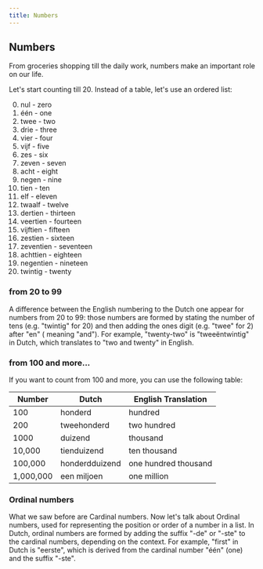 ```yaml
---
title: Numbers
---
```


## Numbers

From groceries shopping till the daily work, numbers make an important role on our life.

Let's start counting till 20. Instead of a table, let's use an ordered list:

0. nul - zero
1. één - one
2. twee - two
3. drie - three
4. vier - four
5. vijf - five
6. zes - six
7. zeven - seven
8. acht - eight
9. negen - nine
10. tien - ten
11. elf - eleven
12. twaalf - twelve
13. dertien - thirteen
14. veertien - fourteen
15. vijftien - fifteen
16. zestien - sixteen
17. zeventien - seventeen
18. achttien - eighteen
19. negentien - nineteen
20. twintig - twenty

### from 20 to 99

A difference between the English numbering to the Dutch one appear for numbers from 20 to 99: those numbers are formed
by stating the number of tens (e.g. "twintig" for 20) and then adding the ones digit (e.g. "twee" for 2) after "en" (
meaning "and"). For example, "twenty-two" is "tweeëntwintig" in Dutch, which translates to "two and twenty" in English.

### from 100 and more...

If you want to count from 100 and more, you can use the following table:

| Number    | Dutch          | English Translation  |
|-----------|----------------|----------------------|
| 100       | honderd        | hundred              |
| 200       | tweehonderd    | two hundred          | 
| 1000      | duizend        | thousand             | 
| 10,000    | tienduizend    | ten thousand         |
| 100,000   | honderdduizend | one hundred thousand |
| 1,000,000 | een miljoen    | one million          |

### Ordinal numbers

What we saw before are Cardinal numbers. Now let's talk about Ordinal numbers, used for representing the position or order of a number in a list.
In Dutch, ordinal numbers are formed by adding the suffix "-de" or "-ste" to the cardinal numbers, depending on the context. For example, "first" in Dutch is "eerste", which is derived from the cardinal number "één" (one) and the suffix "-ste".
